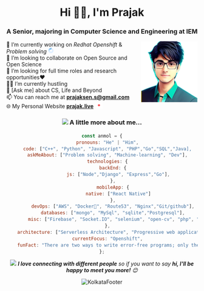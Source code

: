 <h1 align="center">Hi 👋🏽, I'm Prajak</h1>
<h3 align="center">A Senior, majoring in Computer Science and Engineering at IEM</h3>

<img align='right' src="https://raw.githubusercontent.com/prajak002/prajak002/main/assets/images/dp/avater_wave.png" width="150"> 

🚀 I’m currently working on _Redhat Openshift_ & _Problem solving_ <img src="https://raw.githubusercontent.com/prajak002/prajak002/main/assets/icons/loading/loading.gif" alt="sos" width="15" height="15"> <br>
🔎 I’m looking to collaborate on Open Source and Open Science<br>
🎯 I’m looking for full time roles and research opportunities❤️<br>
👨‍💻 I’m currently hustling<br>
💭 [Ask me] about CS, Life and Beyond <br>
📫 You can reach me at **prajaksen.s@gmail.com**<br>
🌐 My Personal Website  **[prajak.live](https://prajak-dev.vercel.app/)**  <img src="https://raw.githubusercontent.com/prajak002/prajak002/main/assets/icons/sos/sos.gif" alt="sos" width="20" height="15">  


<div align="center">

<!-- ![](https://komarev.com/ghpvc/?username=sanam2405&color=red)

| [<img src="https://raw.githubusercontent.com/sanam2405/sanam2405/17992f7325fb195d2946e7a748963429824d0326/assets/icons/facebook/facebook.svg" alt="Facebook" width="35" height="35">](https://facebook.com/manaspratim.biswas) | [<img src="https://raw.githubusercontent.com/sanam2405/sanam2405/17992f7325fb195d2946e7a748963429824d0326/assets/icons/instagram/instagram.svg" alt="Instagram" width="35" height="35">](https://instagram.com/this.munu) | [<img src="https://raw.githubusercontent.com/sanam2405/sanam2405/17992f7325fb195d2946e7a748963429824d0326/assets/icons/x/x.svg" alt="X" width="35" height="35">](https://twitter.com/sanam2405)  | [<img src="https://raw.githubusercontent.com/sanam2405/sanam2405/17992f7325fb195d2946e7a748963429824d0326/assets/icons/linkedin/linkedin.svg" alt="LinkedIn" width="35" height="35">](https://linkedin.com/in/manas-pratim-biswas) |
|  ----------- |  ----------- |  ----------- | ----------- | -->

<!-- #### _"Statistics is a Damn Lie"_ 

</div>

| <a href="https://github.com/anuraghazra/github-readme-stats"><img align="center" src="https://github-readme-stats.vercel.app/api?username=sanam2405&show_icons=true&include_all_commits=true&theme=buefy&hide_border=true" alt="Sanam's GitHub stats" /></a> | <a href="https://github.com/anuraghazra/github-readme-stats"><img align="center" src="https://github-readme-stats.vercel.app/api/top-langs/?username=sanam2405&theme=buefy&hide_border=true&hide=HTML,CSS,SCSS,jupyter%20notebook" alt="Sanam's GitHub Stats" /></a> | <a href="https://leetcode.com/naxal/"><img align="center" src="https://leetcard.jacoblin.cool/naxal?theme=light&font=Happy%20Monkey&ext=heatmap" alt="Sanam's LeetCode Stats" /></a> |
|--------------|---------------|---------------| -->

### <img src="https://media.giphy.com/media/VgCDAzcKvsR6OM0uWg/giphy.gif" width="50"> A little more about me...  

```javascript
const anmol = {
    pronouns: "He" | "Him",
    code: ["C++", "Python", "Javascript", "PHP","Go","SQL","Java],
    askMeAbout: ["Problem solving", "Machine-learning", "Dev"],
    technologies: {
        backEnd: {
            js: ["Node","Django", "Express","Go"],
        },
        mobileApp: {
            native: ["React Native"]
        },
        devOps: ["AWS", "Docker🐳", "Route53", "Nginx","Git/github"],
        databases: ["mongo", "MySql", "sqlite","Postgresql"],
        misc: ["Firebase", "Socket.IO", "selenium", "open-cv", "php", "Tensorflow"]
    },
    architecture: ["Serverless Architecture", "Progressive web applications", "Single page applications"],
    currentFocus: "Openshift",
    funFact: "There are two ways to write error-free programs; only the third one works"
};
```

<img src="https://media.giphy.com/media/LnQjpWaON8nhr21vNW/giphy.gif" width="60"> <em><b>I love connecting with different people</b> so if you want to say <b>hi, I'll be happy to meet you more!</b> 😊</em>

<p align="center">
  <img src="https://raw.githubusercontent.com/sanam2405/sanam2405/main/assets/images/footer/kolkata.png" alt="KolkataFooter">
</p>  